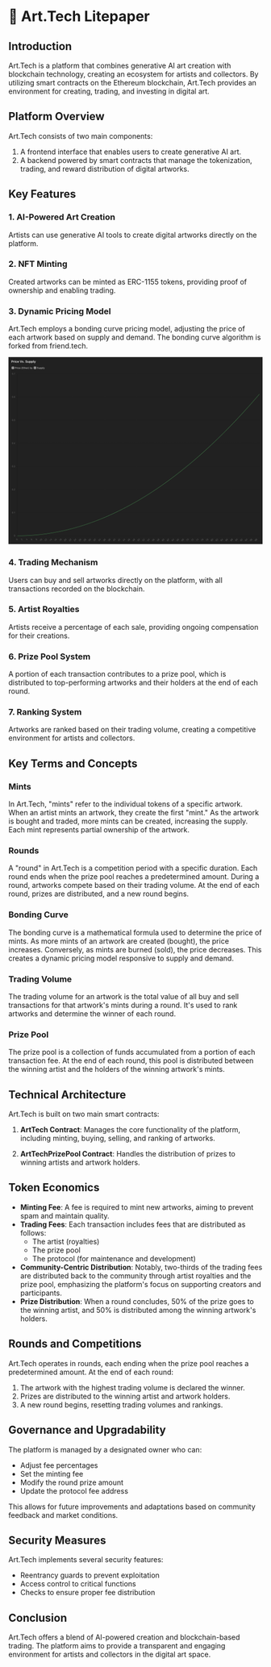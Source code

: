 # 📄 Art.Tech Litepaper

## Introduction

Art.Tech is a platform that combines generative AI art creation with blockchain technology, creating an ecosystem for artists and collectors. By utilizing smart contracts on the Ethereum blockchain, Art.Tech provides an environment for creating, trading, and investing in digital art.

## Platform Overview

Art.Tech consists of two main components:

1. A frontend interface that enables users to create generative AI art.
2. A backend powered by smart contracts that manage the tokenization, trading, and reward distribution of digital artworks.

## Key Features

### 1. AI-Powered Art Creation

Artists can use generative AI tools to create digital artworks directly on the platform.

### 2. NFT Minting

Created artworks can be minted as ERC-1155 tokens, providing proof of ownership and enabling trading.

### 3. Dynamic Pricing Model

Art.Tech employs a bonding curve pricing model, adjusting the price of each artwork based on supply and demand. The bonding curve algorithm is forked from friend.tech. 

![Price Vs. Supply](price.png "Price Vs. Supply")

### 4. Trading Mechanism

Users can buy and sell artworks directly on the platform, with all transactions recorded on the blockchain.

### 5. Artist Royalties

Artists receive a percentage of each sale, providing ongoing compensation for their creations.

### 6. Prize Pool System

A portion of each transaction contributes to a prize pool, which is distributed to top-performing artworks and their holders at the end of each round.

### 7. Ranking System

Artworks are ranked based on their trading volume, creating a competitive environment for artists and collectors.

## Key Terms and Concepts

### Mints
In Art.Tech, "mints" refer to the individual tokens of a specific artwork. When an artist mints an artwork, they create the first "mint." As the artwork is bought and traded, more mints can be created, increasing the supply. Each mint represents partial ownership of the artwork.

### Rounds
A "round" in Art.Tech is a competition period with a specific duration. Each round ends when the prize pool reaches a predetermined amount. During a round, artworks compete based on their trading volume. At the end of each round, prizes are distributed, and a new round begins.

### Bonding Curve
The bonding curve is a mathematical formula used to determine the price of mints. As more mints of an artwork are created (bought), the price increases. Conversely, as mints are burned (sold), the price decreases. This creates a dynamic pricing model responsive to supply and demand.

### Trading Volume
The trading volume for an artwork is the total value of all buy and sell transactions for that artwork's mints during a round. It's used to rank artworks and determine the winner of each round.

### Prize Pool
The prize pool is a collection of funds accumulated from a portion of each transaction fee. At the end of each round, this pool is distributed between the winning artist and the holders of the winning artwork's mints.

## Technical Architecture

Art.Tech is built on two main smart contracts:

1. **ArtTech Contract**: Manages the core functionality of the platform, including minting, buying, selling, and ranking of artworks.

2. **ArtTechPrizePool Contract**: Handles the distribution of prizes to winning artists and artwork holders.

## Token Economics

- **Minting Fee**: A fee is required to mint new artworks, aiming to prevent spam and maintain quality.
- **Trading Fees**: Each transaction includes fees that are distributed as follows:
  - The artist (royalties)
  - The prize pool
  - The protocol (for maintenance and development)
- **Community-Centric Distribution**: Notably, two-thirds of the trading fees are distributed back to the community through artist royalties and the prize pool, emphasizing the platform's focus on supporting creators and participants.
- **Prize Distribution**: When a round concludes, 50% of the prize goes to the winning artist, and 50% is distributed among the winning artwork's holders.

## Rounds and Competitions

Art.Tech operates in rounds, each ending when the prize pool reaches a predetermined amount. At the end of each round:

1. The artwork with the highest trading volume is declared the winner.
2. Prizes are distributed to the winning artist and artwork holders.
3. A new round begins, resetting trading volumes and rankings.

## Governance and Upgradability

The platform is managed by a designated owner who can:

- Adjust fee percentages
- Set the minting fee
- Modify the round prize amount
- Update the protocol fee address

This allows for future improvements and adaptations based on community feedback and market conditions.

## Security Measures

Art.Tech implements several security features:

- Reentrancy guards to prevent exploitation
- Access control to critical functions
- Checks to ensure proper fee distribution

## Conclusion

Art.Tech offers a blend of AI-powered creation and blockchain-based trading. The platform aims to provide a transparent and engaging environment for artists and collectors in the digital art space.
